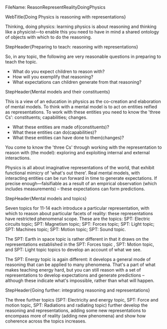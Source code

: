 FileName: ReasonRepresentRealityDoingPhysics

WebTitle{Doing Physics is reasoning with representations}

Thinking, doing physics: learning physics is about reasoning and thinking like a physicist—to enable this you need to have in mind a shared ontology of objects with which to do the reasoning.


StepHeader{Preparing to teach: reasoning with representations}

So, in any topic, the following are very reasonable questions in preparing to teach the topic.

- What do you expect children to reason with?
- How will you exemplify that reasoning?
- What expectations can children generate from that reasoning?

StepHeader{Mental models and their constituents}

This is a view of an education in physics as the co-creation and elaboration  of mental models. To think with a mental model is to act on entities reified as  representations. To work with these entities you need to know the 'three Cs': constituents; capabilities; changes.

- What these entities are made of(constituents)?
- What these entities can do(capabilities)?
- What these entities  can have done to them(changes)?

You come to know the 'three Cs' through working with the representation to reason with (the model): exploring and exploiting internal and external interactions.

Physics is all about imaginative representations of the world, that exhibit functional mimicry of 'what's out there'. Real mental models, with interacting entities can be run forward in time to generate expectations. If precise enough—falsifiable as a result of an empirical observation (which includes measurements) – these expectations can form predictions.

StepHeader{Mental models and  topics}

Seven  topics for 11-14 each introduce a particular representation, with which to reason about particular facets of reality: these representations have restricted phenomenal scope. These are the topics: SPT: Electric circuits topic; SPT: Magnetism topic; SPT: Forces topic; SPT: Light topic; SPT: Machines topic;  SPT: Motion topic; SPT: Sound topic.

The SPT: Earth in space topic is rather different in that it draws on the representations established in the SPT: Forces topic , SPT: Motion topic, and SPT: Light topic topics to develop an account of what we see.

The SPT: Energy topic is again different: it develops a general mode of reasoning that can be applied to many phenomena. That's a part of what makes teaching energy hard, but you can still reason with a set of representations to develop expectations and generate predictions – although these indicate what's impossible, rather than what will happen.

StepHeader{Going further: integrating reasoning and representations}

The three further topics (SPT: Electricity and energy topic, SPT: Force and motion topic, SPT: Radiations and radiating topic) further develop the reasoning and representations, adding some new representations to encompass more of reality (adding new phenomena) and show how coherence across the topics increases.
